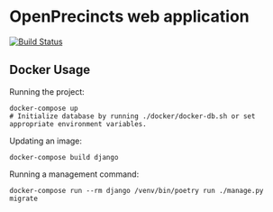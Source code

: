OpenPrecincts web application
=============================

[![Build Status](https://travis-ci.com/OpenPrecincts/openprecincts-web.svg?branch=master)](https://travis-ci.com/OpenPrecincts/openprecincts-web)

Docker Usage
------------

Running the project:

    docker-compose up
    # Initialize database by running ./docker/docker-db.sh or set appropriate environment variables.

Updating an image:

    docker-compose build django

Running a management command:

    docker-compose run --rm django /venv/bin/poetry run ./manage.py migrate
